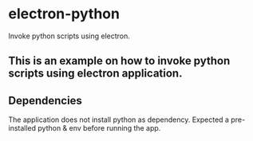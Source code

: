 # electron-python
Invoke python scripts using electron.

## This is an example on how to invoke python scripts using electron application.
## Dependencies
The application does not install python as dependency. Expected a pre-installed python & env before running the app.
